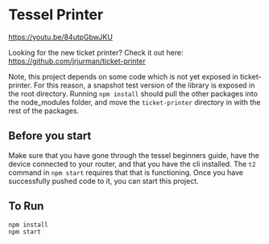 # Tessel Printer

https://youtu.be/84utpGbwJKU

Looking for the new ticket printer?
Check it out here: https://github.com/jrjurman/ticket-printer

Note, this project depends on some code which is not yet exposed in
ticket-printer. For this reason, a snapshot test version of the library is
exposed in the root directory. Running `npm install` should pull the other 
packages into the node_modules folder, and move the `ticket-printer` directory
in with the rest of the packages.

## Before you start
Make sure that you have gone through the tessel beginners guide, have the device
connected to your router, and that you have the cli installed. The `t2` command
in `npm start` requires that that is functioning. Once you have successfully
pushed code to it, you can start this project.

## To Run
```
npm install
npm start
```
